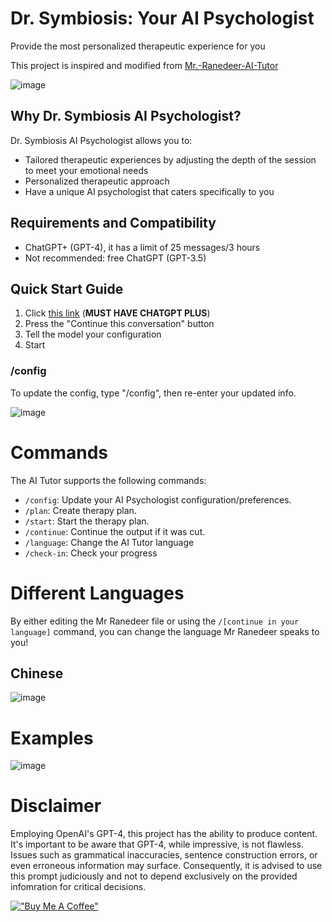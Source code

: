 # Dr. Symbiosis: Your AI Psychologist

Provide the most personalized therapeutic experience for you

This project is inspired and modified from [Mr.-Ranedeer-AI-Tutor](https://github.com/JushBJJ/Mr.-Ranedeer-AI-Tutor/tree/main)


![image](https://github.com/sky1ove/Dr.-Symbiosis-AI-Psychologist/assets/34699116/eaefe3f0-f5c2-41f4-b5f0-9bf35d445b0c)

## Why Dr. Symbiosis AI Psychologist?

Dr. Symbiosis AI Psychologist allows you to:
- Tailored therapeutic experiences by adjusting the depth of the session to meet your emotional needs
- Personalized therapeutic approach
- Have a unique AI psychologist that caters specifically to you

## Requirements and Compatibility

- ChatGPT+ (GPT-4), it has a limit of 25 messages/3 hours
- Not recommended: free ChatGPT (GPT-3.5)


## Quick Start Guide

1. Click [this link](https://chat.openai.com/share/3117e9ce-c5cb-4920-a538-de95d432038b) (**MUST HAVE CHATGPT PLUS**)
2. Press the "Continue this conversation" button
3. Tell the model your configuration
4. Start

### /config
To update the config, type "/config", then re-enter your updated info.

![image](https://github.com/sky1ove/Dr.-Symbiosis-AI-Psychologist/assets/34699116/7a0901a5-2b09-4b58-939d-2ba9608a85a7)


# Commands

The AI Tutor supports the following commands:

- `/config`: Update your AI Psychologist configuration/preferences.
- `/plan`: Create therapy plan.
- `/start`: Start the therapy plan.
- `/continue`: Continue the output if it was cut.
- `/language`: Change the AI Tutor language
- `/check-in`: Check your progress


# Different Languages
By either editing the Mr Ranedeer file or using the `/[continue in your language]` command, you can change the language Mr Ranedeer speaks to you!
## Chinese
![image](https://github.com/sky1ove/Dr.-Symbiosis-AI-Psychologist/assets/34699116/6a30406b-113d-45ba-9f0d-e803d7610903)

# Examples
![image](https://github.com/sky1ove/Dr.-Symbiosis-AI-Psychologist/assets/34699116/e80bddea-c898-4354-b282-8c9a537864ec)

# Disclaimer
Employing OpenAI's GPT-4, this project has the ability to produce content. It's important to be aware that GPT-4, while impressive, is not flawless. Issues such as grammatical inaccuracies, sentence construction errors, or even erroneous information may surface. Consequently, it is advised to use this prompt judiciously and not to depend exclusively on the provided infomration for critical decisions.

[!["Buy Me A Coffee"](https://www.buymeacoffee.com/assets/img/custom_images/orange_img.png)](https://www.buymeacoffee.com/sky1ove)

